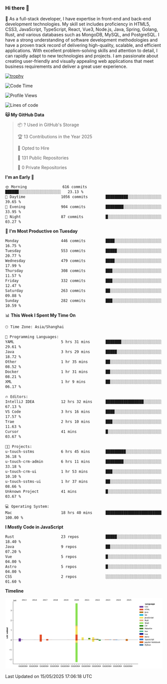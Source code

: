 ### Hi there 👋

🌱 As a full-stack developer, I have expertise in front-end and back-end development technologies. My skill set includes proficiency in HTML5, CSS3, JavaScript, TypeScript, React, Vue3, Node.js, Java, Spring, Golang, Rust, and various databases such as MongoDB, MySQL, and PostgreSQL. I have a strong understanding of software development methodologies and have a proven track record of delivering high-quality, scalable, and efficient applications. With excellent problem-solving skills and attention to detail, I can rapidly adapt to new technologies and projects. I am passionate about creating user-friendly and visually appealing web applications that meet business requirements and deliver a great user experience.

[![trophy](https://github-profile-trophy.vercel.app/?username=elton&rank=SECRET,SSS,SS,S,AAA,AA,A&theme=onedark&no-frame=true&margin-w=10)](https://github.com/ryo-ma/github-profile-trophy)

<!--START_SECTION:waka-->
![Code Time](http://img.shields.io/badge/Code%20Time-1%2C633%20hrs%2048%20mins-blue)

![Profile Views](http://img.shields.io/badge/Profile%20Views-0-blue)

![Lines of code](https://img.shields.io/badge/From%20Hello%20World%20I%27ve%20Written-5.6%20million%20lines%20of%20code-blue)

**🐱 My GitHub Data** 

> 📦 ? Used in GitHub's Storage 
 > 
> 🏆 13 Contributions in the Year 2025
 > 
> 💼 Opted to Hire
 > 
> 📜 131 Public Repositories 
 > 
> 🔑 0 Private Repositories 
 > 
**I'm an Early 🐤** 

```text
🌞 Morning                616 commits         ██████░░░░░░░░░░░░░░░░░░░   23.13 % 
🌆 Daytime                1056 commits        ██████████░░░░░░░░░░░░░░░   39.65 % 
🌃 Evening                904 commits         ████████░░░░░░░░░░░░░░░░░   33.95 % 
🌙 Night                  87 commits          █░░░░░░░░░░░░░░░░░░░░░░░░   03.27 % 
```
📅 **I'm Most Productive on Tuesday** 

```text
Monday                   446 commits         ████░░░░░░░░░░░░░░░░░░░░░   16.75 % 
Tuesday                  553 commits         █████░░░░░░░░░░░░░░░░░░░░   20.77 % 
Wednesday                479 commits         ████░░░░░░░░░░░░░░░░░░░░░   17.99 % 
Thursday                 308 commits         ███░░░░░░░░░░░░░░░░░░░░░░   11.57 % 
Friday                   332 commits         ███░░░░░░░░░░░░░░░░░░░░░░   12.47 % 
Saturday                 263 commits         ██░░░░░░░░░░░░░░░░░░░░░░░   09.88 % 
Sunday                   282 commits         ███░░░░░░░░░░░░░░░░░░░░░░   10.59 % 
```


📊 **This Week I Spent My Time On** 

```text
🕑︎ Time Zone: Asia/Shanghai

💬 Programming Languages: 
YAML                     5 hrs 31 mins       ███████░░░░░░░░░░░░░░░░░░   29.61 % 
Java                     3 hrs 29 mins       █████░░░░░░░░░░░░░░░░░░░░   18.72 % 
Other                    1 hr 35 mins        ██░░░░░░░░░░░░░░░░░░░░░░░   08.52 % 
Docker                   1 hr 31 mins        ██░░░░░░░░░░░░░░░░░░░░░░░   08.21 % 
XML                      1 hr 9 mins         ██░░░░░░░░░░░░░░░░░░░░░░░   06.17 % 

🔥 Editors: 
IntelliJ IDEA            12 hrs 32 mins      █████████████████░░░░░░░░   67.13 % 
VS Code                  3 hrs 16 mins       ████░░░░░░░░░░░░░░░░░░░░░   17.57 % 
Trae                     2 hrs 10 mins       ███░░░░░░░░░░░░░░░░░░░░░░   11.63 % 
Cursor                   41 mins             █░░░░░░░░░░░░░░░░░░░░░░░░   03.67 % 

🐱‍💻 Projects: 
u-touch-sstms            6 hrs 45 mins       █████████░░░░░░░░░░░░░░░░   36.18 % 
u-touch-crm-admin        6 hrs 11 mins       ████████░░░░░░░░░░░░░░░░░   33.18 % 
u-touch-crm-ui           1 hr 53 mins        ███░░░░░░░░░░░░░░░░░░░░░░   10.10 % 
u-touch-sstms-ui         1 hr 37 mins        ██░░░░░░░░░░░░░░░░░░░░░░░   08.66 % 
Unknown Project          41 mins             █░░░░░░░░░░░░░░░░░░░░░░░░   03.67 % 

💻 Operating System: 
Mac                      18 hrs 40 mins      █████████████████████████   100.00 % 
```

**I Mostly Code in JavaScript** 

```text
Rust                     23 repos            █████░░░░░░░░░░░░░░░░░░░░   18.40 % 
Java                     9 repos             ██░░░░░░░░░░░░░░░░░░░░░░░   07.20 % 
Vue                      5 repos             █░░░░░░░░░░░░░░░░░░░░░░░░   04.00 % 
Astro                    5 repos             █░░░░░░░░░░░░░░░░░░░░░░░░   04.00 % 
CSS                      2 repos             ░░░░░░░░░░░░░░░░░░░░░░░░░   01.60 % 
```



**Timeline**

![Lines of Code chart](https://raw.githubusercontent.com/elton/elton/main/assets/bar_graph.png)


 Last Updated on 15/05/2025 17:06:18 UTC
<!--END_SECTION:waka-->

<!--
**elton/elton** is a ✨ _special_ ✨ repository because its `README.md` (this file) appears on your GitHub profile.

Here are some ideas to get you started:

- 🔭 I’m currently working on ...
- 🌱 I’m currently learning ...
- 👯 I’m looking to collaborate on ...
- 🤔 I’m looking for help with ...
- 💬 Ask me about ...
- 📫 How to reach me: ...
- 😄 Pronouns: ...
- ⚡ Fun fact: ...
-->
